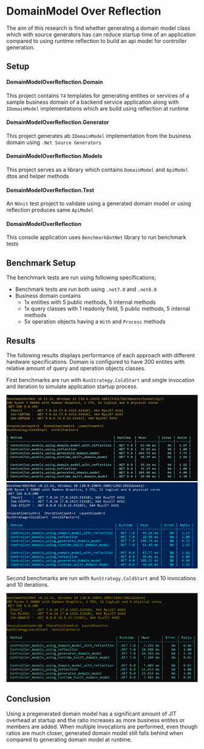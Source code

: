 # DomainModel Over Reflection

The aim of this research is find whether generating a domain model class which
with source generators has can reduce startup time of an application compared
to using runtime reflection to build an api model for controller generation.

## Setup

#### DomainModelOverReflection.Domain

This project contains `T4` templates for generating entities or services of a 
sample business domain of a backend service application along with 
`IDomainModel` implementations which are build using reflection at runtime

#### DomainModelOverReflection.Generator

This project generates ab `IDomainModel` implementation from the business
domain using `.Net Source Generators`
  
#### DomainModelOverReflection.Models

This project serves as a library which contains `DomainModel` and `ApiModel`
dtos and helper methods

#### DomainModelOverReflection.Test

An `NUnit` test project to validate using a generated domain model or using
reflection produces same `ApiModel`

#### DomainModelOverReflection

This console application uses `BenchmarkDotNet` library to run benchmark tests

## Benchmark Setup

The benchmark tests are run using following specifications;

- Benchmark tests are run both using `.net7.0` and `.net8.0`
- Business domain contains
  - 1x entities with 5 public methods, 5 internal methods
  - 1x query classes with 1 readonly field, 5 public methods, 5 internal methods
  - 5x operation objects having a `With` and `Process` methods

## Results

The following results displays performance of each approach with different 
hardware specifications. Domain is configured to have 200 entites with
relative amount of query and operation objects classes.

First benchmarks are run with `RunStrategy.ColdStart` and single invocation
and iteration to simulate application startup process.

![Benchmark-1](Benchmark-1.jpg)
![Benchmark-2](Benchmark-2.PNG)

Second benchmarks are run with `RunStrategy.ColdStart` and 10 invocations
and 10 iterations.

![Benchmark-3](Benchmark-3.JPG)

## Conclusion

Using a pregenerated domain model has a significant amount of JIT overhead
at startup and the ratio increases as more business entites or members are
added. When multiple invocations are performed, even though ratios are much 
closer, generated domain model still falls behind when compared to generating 
domain model at runtime.


